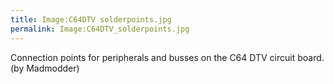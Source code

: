```yaml
---
title: Image:C64DTV solderpoints.jpg
permalink: Image:C64DTV_solderpoints.jpg
---
```


Connection points for peripherals and busses on the C64 DTV circuit
board. (by Madmodder)
